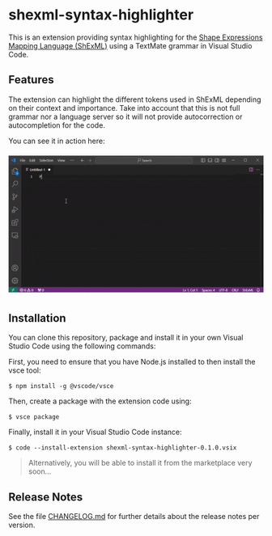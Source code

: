 # shexml-syntax-highlighter

This is an extension providing syntax highlighting for the [Shape Expressions Mapping Language (ShExML)](https://github.com/herminiogg/ShExML) using a TextMate grammar in Visual Studio Code.

## Features

The extension can highlight the different tokens used in ShExML depending on their context and importance. Take into account that this is not full grammar nor a language server so it will not provide autocorrection or autocompletion for the code.

You can see it in action here:

![example](images/example.gif)

## Installation
You can clone this repository, package and install it in your own Visual Studio Code using the following commands:

First, you need to ensure that you have Node.js installed to then install the vsce tool:
```
$ npm install -g @vscode/vsce
```

Then, create a package with the extension code using:
```
$ vsce package
```

Finally, install it in your Visual Studio Code instance:
```
$ code --install-extension shexml-syntax-highlighter-0.1.0.vsix
```

> Alternatively, you will be able to install it from the marketplace very soon...

## Release Notes

See the file [CHANGELOG.md](CHANGELOG.md) for further details about the release notes per version.
